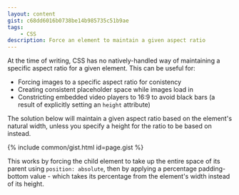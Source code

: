 ```yaml
---
layout: content
gist: c68dd6016b0738be14b985735c51b9ae
tags:
    - CSS
description: Force an element to maintain a given aspect ratio
---
```


At the time of writing, CSS has no natively-handled way of maintaining a specific aspect ratio for a given element. This can be useful for:
* Forcing images to a specific aspect ratio for conistency
* Creating consistent placeholder space while images load in
* Constricting embedded video players to 16:9 to avoid black bars (a result of explicitly setting an `height` attribute)

The solution below will maintain a given aspect ratio based on the element's natural width, unless you specify a height for the ratio to be based on instead.

{% include common/gist.html id=page.gist %}

This works by forcing the child element to take up the entire space of its parent using `position: absolute`, then by applying a percentage padding-bottom value - which takes its percentage from the element's width instead of its height.